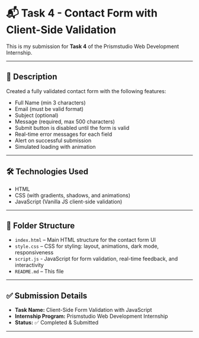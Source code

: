 # 📬 Task 4 - Contact Form with Client-Side Validation

This is my submission for **Task 4** of the Prismstudio Web Development Internship.

---

## 🌟 Description

Created a fully validated contact form with the following features:

- Full Name (min 3 characters)
- Email (must be valid format)
- Subject (optional)
- Message (required, max 500 characters)
- Submit button is disabled until the form is valid
- Real-time error messages for each field
- Alert on successful submission
- Simulated loading with animation

---

## 🛠️ Technologies Used

- HTML
- CSS (with gradients, shadows, and animations)
- JavaScript (Vanilla JS client-side validation)

---

## 📁 Folder Structure

- `index.html` – Main HTML structure for the contact form UI
- `style.css` – CSS for styling: layout, animations, dark mode, responsiveness
- `script.js` - JavaScript for form validation, real-time feedback, and interactivity
- `README.md` – This file 

---

## ✅ Submission Details

- **Task Name:** Client-Side Form Validation with JavaScript 
- **Internship Program:** Prismstudio Web Development Internship  
- **Status:** ✅ Completed & Submitted  

---
